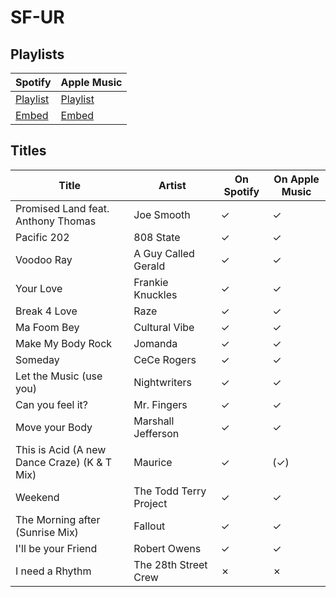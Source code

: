 # SF-UR

## Playlists

Spotify                                                                                                     | Apple Music
----------------------------------------------------------------------------------------------------------- | ------------------------------------------------------------------------------------------------------------
[Playlist](https://open.spotify.com/user/marauderxtreme/playlist/5PnixK1xU6OcuZfGDR6US4)                    | [Playlist](https://itunes.apple.com/de/playlist/gta-san-andreas-sf-ur/idpl.c4f19686b2e9436087e5c221d1b4e242)
[Embed](https://embed.spotify.com/?uri=spotify%3Auser%3Amarauderxtreme%3Aplaylist%3A5PnixK1xU6OcuZfGDR6US4) | [Embed](https://tools.applemusic.com/embed/v1/playlist/pl.c4f19686b2e9436087e5c221d1b4e242)

## Titles

Title                                        | Artist                 | On Spotify | On Apple Music
-------------------------------------------- | ---------------------- | ---------- | --------------
Promised Land feat. Anthony Thomas           | Joe Smooth             | ✓          | ✓
Pacific 202                                  | 808 State              | ✓          | ✓
Voodoo Ray                                   | A Guy Called Gerald    | ✓          | ✓
Your Love                                    | Frankie Knuckles       | ✓          | ✓
Break 4 Love                                 | Raze                   | ✓          | ✓
Ma Foom Bey                                  | Cultural Vibe          | ✓          | ✓
Make My Body Rock                            | Jomanda                | ✓          | ✓
Someday                                      | CeCe Rogers            | ✓          | ✓
Let the Music (use you)                      | Nightwriters           | ✓          | ✓
Can you feel it?                             | Mr. Fingers            | ✓          | ✓
Move your Body                               | Marshall Jefferson     | ✓          | ✓
This is Acid (A new Dance Craze) (K & T Mix) | Maurice                | ✓          | (✓)
Weekend                                      | The Todd Terry Project | ✓          | ✓
The Morning after (Sunrise Mix)              | Fallout                | ✓          | ✓
I'll be your Friend                          | Robert Owens           | ✓          | ✓
I need a Rhythm                              | The 28th Street Crew   | ✗          | ✗
